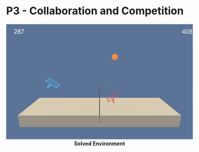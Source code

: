 # P3 - Collaboration and Competition

<p align="center">
<img src ="https://github.com/championballer/RL/raw/master/P3_Collab_Compete/Output.gif">
<br>
<b> Solved Environment <b>
</p>
